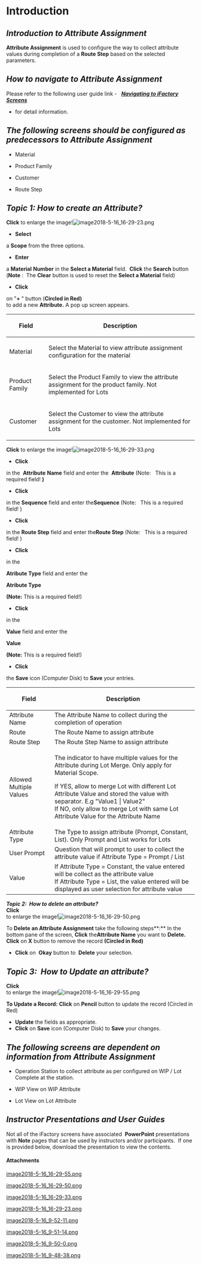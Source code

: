 # Introduction



## ***Introduction to Attribute Assignment***  



**Attribute Assignment** 
is used to configure the way to collect attribute values during completion of a **Route Step** based on the selected parameters.

## ***How to navigate to Attribute Assignment***  



Please refer to the following user guide link -  
***[Navigating to iFactory Screens](/iFactory-JGP-MES/iFactory-JGP-MES-Home/iFactory-JGP-MS/CONTENT/Menu-Navigation/User-Guide-%2D-Navigating-to-iFactory-Groups-and-Screens.md)***  
- for detail information.


## ***The following screens should be configured as predecessors to Attribute Assignment***  



- Material

- Product Family

- Customer

- Route Step


## ***Topic 1: How to create an Attribute?***  


**Click** 
to enlarge the image!![image2018-5-16_16-29-23.png](/.attachments/29918274.png)



- **Select**

a **Scope**  from the three options.
- **Enter**

a **Material** **Number** in the **Select a Material** field.  **Click** the **Search** button (**Note** :  The **Clear** button is used to reset the **Select a Material** field)
- **Click**

on "**+** " button (**Circled in Red)**  
to add a new **Attribute.**   A pop up screen appears.

<table class="confluenceTable"><colgroup><col /><col /></colgroup><thead><tr><th class="confluenceTh"><div class="tablesorter-header-inner" style="margin-left: 0.0px;"><p>Field</p></div></th><th class="confluenceTh"><div class="tablesorter-header-inner" style="margin-left: 0.0px;"><p>Description</p></div></th></tr></thead><tbody><tr><td class="confluenceTd"><p style="margin-left: 0.0px;">Material</p></td><td class="confluenceTd"><p style="margin-left: 0.0px;">Select the Material to view attribute assignment configuration for the material</p></td></tr><tr><td class="confluenceTd"><p style="margin-left: 0.0px;">Product Family</p></td><td class="confluenceTd"><p style="margin-left: 0.0px;">Select the Product Family to view the attribute assignment for the product family. Not implemented for Lots</p></td></tr><tr><td class="confluenceTd"><p style="margin-left: 0.0px;">Customer</p></td><td class="confluenceTd"><p style="margin-left: 0.0px;">Select the Customer to view the attribute assignment for the customer. Not implemented for Lots</p></td></tr></tbody></table>

**Click** 
to enlarge the image!![image2018-5-16_16-29-33.png](/.attachments/29918273.png)





- **Click**

in the 
**Attribute** **Name** field and enter the 
**Attribute**   (Note:  
This is a required field!
**)** 

- **Click**

in the **Sequence**  field and enter the**Sequence**  (Note:  
This is a required field!
)

- **Click**

in the **Route Step** field and enter the**Route Step**  (Note:  
This is a required field!
)


- **Click**

in the

**Atribute Type** field and enter the

**Atribute Type** 

**(Note:**   This is a required field!)


- **Click**

in the

**Value** 
field and enter the

**Value** 

**(Note:**   This is a required field!)

- **Click**

the **Save** icon (Computer Disk) to **Save** your entries. <table class="confluenceTable"><colgroup><col /><col /></colgroup><thead><tr><th class="confluenceTh"><div class="tablesorter-header-inner" style="margin-left: 0.0px;"><p>Field</p></div></th><th class="confluenceTh"><div class="tablesorter-header-inner" style="margin-left: 0.0px;"><p>Description</p></div></th></tr></thead><tbody><tr><td class="confluenceTd">Attribute Name</td><td class="confluenceTd">The Attribute Name to collect during the completion of operation</td></tr><tr><td colspan="1" class="confluenceTd">Route</td><td colspan="1" class="confluenceTd">The Route Name to assign attribute</td></tr><tr><td colspan="1" class="confluenceTd">Route Step</td><td colspan="1" class="confluenceTd">The Route Step Name to assign attribute</td></tr><tr><td colspan="1" class="confluenceTd">Allowed Multiple Values</td><td colspan="1" class="confluenceTd"><p style="margin-left: 0.0px;">The indicator to have multiple values for the Attribute during Lot Merge. Only apply for Material Scope.</p><p style="margin-left: 0.0px;">If YES, allow to merge Lot with different Lot Attribute Value and stored the value with separator. E.g "Value1 | Value2"<br />If NO, only allow to merge Lot with same Lot Attribute Value for the Attribute Name</p></td></tr><tr><td colspan="1" class="confluenceTd">Attribute Type</td><td colspan="1" class="confluenceTd">The Type to assign attribute (Prompt, Constant, List). Only Prompt and List works for Lots</td></tr><tr><td colspan="1" class="confluenceTd">User Prompt</td><td colspan="1" class="confluenceTd">Question that will prompt to user to collect the attribute value if Attribute Type = Prompt / List</td></tr><tr><td colspan="1" class="confluenceTd">Value</td><td colspan="1" class="confluenceTd">If Attribute Type = Constant, the value entered will be collect as the attribute value<br />If Attribute Type = List, the value entered will be displayed as user selection for attribute value</td></tr></tbody></table>




***Topic 2:  How to delete an attribute?***  
**Click**  
to enlarge the image!![image2018-5-16_16-29-50.png](/.attachments/29918272.png)



To
**Delete an Attribute Assignment**  take the following steps**:** In the bottom pane of the screen,
**Click**  the**Attribute Name**  you want to **Delete.** **Click** 
on **X** button to remove the record **(Circled in Red)**  

- **Click**
on 
**Okay** button to 
**Delete** your selection.


## ***Topic 3:  How to Update an attribute?***  


**Click**  
to enlarge the image!![image2018-5-16_16-29-55.png](/.attachments/29918271.png)



**To Update a Record:** **Click** 
on **Pencil** button to update the record (Circled in Red) 

- **Update**
the fields as appropriate.
- **Click**
on **Save** icon (Computer Disk) to **Save** your changes.


## ***The following screens are dependent on information from Attribute Assignment***  



- Operation Station to collect attribute as per configured on WIP / Lot Complete at the station.

- WIP View on WIP Attribute

- Lot View on Lot Attribute





## ***Instructor Presentations and User Guides***  


Not all of the iFactory screens have associated 
**PowerPoint** presentations with **Note** pages that can be used by instructors and/or participants.  If one is provided below, download the presentation to view the contents.

#### Attachments

[image2018-5-16_16-29-55.png](/.attachments/29918271.png)
[image2018-5-16_16-29-50.png](/.attachments/29918272.png)
[image2018-5-16_16-29-33.png](/.attachments/29918273.png)
[image2018-5-16_16-29-23.png](/.attachments/29918274.png)
[image2018-5-16_9-52-11.png](/.attachments/29918275.png)
[image2018-5-16_9-51-14.png](/.attachments/29918276.png)
[image2018-5-16_9-50-0.png](/.attachments/29918277.png)
[image2018-5-16_9-48-38.png](/.attachments/29918278.png)
